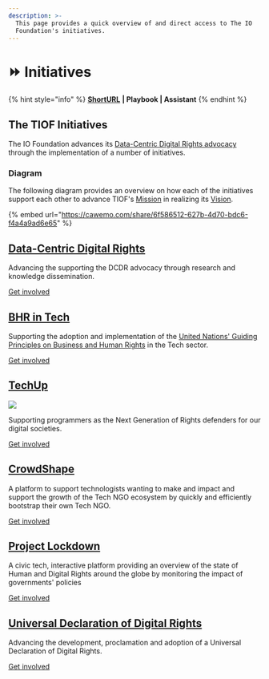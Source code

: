```yaml
---
description: >-
  This page provides a quick overview of and direct access to The IO
  Foundation's initiatives.
---
```


# ⏩ Initiatives

{% hint style="info" %}
[**ShortURL**](https://tiof.click/TIOFInitiatives) **| Playbook | Assistant**
{% endhint %}

## The TIOF Initiatives

The IO Foundation advances its [Data-Centric Digital Rights advocacy](https://tiof.click/DCDRAdvocacy) through the implementation of a number of initiatives.

### Diagram

The following diagram provides an overview on how each of the initiatives support each other to advance TIOF's [Mission](https://tiof.click/TIOFMission) in realizing its [Vision](https://tiof.click/TIOFVision).

{% embed url="https://cawemo.com/share/6f586512-627b-4d70-bdc6-f4a4a9ad6e65" %}

## [Data-Centric Digital Rights](https://app.gitbook.com/o/-MF3oKZXzZjSRVKTjwWS/s/rG4xcNzldvEoKR9FS7Og/ "mention")

Advancing the supporting the DCDR advocacy through research and knowledge dissemination.

[Get involved](https://tiof.click/DCDRDocs)

## [BHR in Tech](https://app.gitbook.com/o/-MF3oKZXzZjSRVKTjwWS/s/-M\_K57zbBbwulYcIf9UU/ "mention")

Supporting the adoption and implementation of the [United Nations' Guiding Principles on Business and Human Rights](https://dothe.click/Ext6) in the Tech sector.

[Get involved](https://tiof.click/BiTDocs)

## [TechUp](https://app.gitbook.com/o/-MF3oKZXzZjSRVKTjwWS/s/-M\_K54SuAkrrbCKMqyze/ "mention")

![](<.gitbook/assets/\[TIOF TU] Comms \[P] LinkedIn - Event Header ENG v1.0.jpg>)

Supporting programmers as the Next Generation of Rights defenders for our digital societies.

[Get involved](https://tiof.click/TUDocs)

## [CrowdShape](https://app.gitbook.com/o/-MF3oKZXzZjSRVKTjwWS/s/MxkrsyQSraXtP8kYavv2/ "mention")

A platform to support technologists wanting to make and impact and support the growth of the Tech NGO ecosystem by quickly and efficiently bootstrap their own Tech NGO.

[Get involved](https://tiof.click/CSDocs)

## [Project Lockdown](https://app.gitbook.com/o/-MF3oKZXzZjSRVKTjwWS/s/-MF3niuejuN6L2E3JNhU/ "mention")

A civic tech, interactive platform providing an overview of the state of Human and Digital Rights around the globe by monitoring the impact of governments' policies

[Get involved](https://tiof.click/PLDDocs)

## [Universal Declaration of Digital Rights](https://app.gitbook.com/o/-MF3oKZXzZjSRVKTjwWS/s/-M\_K4xk\_xBCdMTs3EMBi/ "mention")

Advancing the development, proclamation and adoption of a Universal Declaration of Digital Rights.

[Get involved](https://tiof.click/UDDRDocs)
